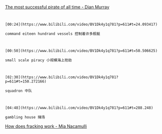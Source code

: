 [The most successful pirate of all time - Dian Murray](https://www.bilibili.com/video/BV1Dk4y1q781?p=611)

```ad-note


[00:24](https://www.bilibili.com/video/BV1Dk4y1q781?p=611#t=24.093417)

command eiteen hundrand vessels 控制着许多舰艇

```

```ad-note


[00:50](https://www.bilibili.com/video/BV1Dk4y1q781?p=611#t=50.506625)

small scale piracy 小规模海上抢劫

```

```ad-note


[02:30](https://www.bilibili.com/video/BV1Dk4y1q781?p=611#t=150.272166)

squadron 中队

```

```ad-note


[04:48](https://www.bilibili.com/video/BV1Dk4y1q781?p=611#t=288.248)

gambling house 赌场

```

[How does fracking work - Mia Nacamulli](https://www.bilibili.com/video/BV1Dk4y1q781?p=612)

```ad-note



```